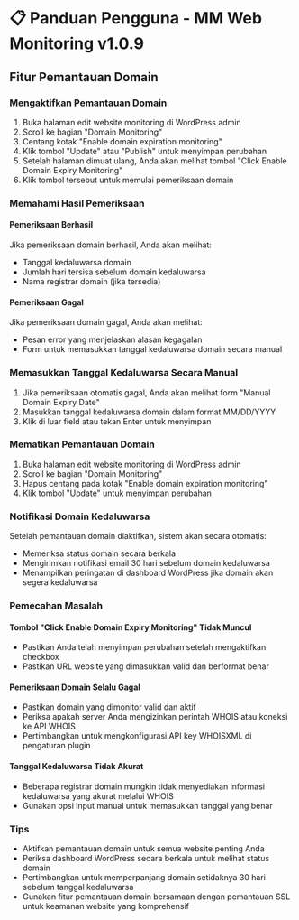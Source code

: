 # 📋 **Panduan Pengguna - MM Web Monitoring v1.0.9**

## Fitur Pemantauan Domain

### Mengaktifkan Pemantauan Domain

1. Buka halaman edit website monitoring di WordPress admin
2. Scroll ke bagian "Domain Monitoring"
3. Centang kotak "Enable domain expiration monitoring"
4. Klik tombol "Update" atau "Publish" untuk menyimpan perubahan
5. Setelah halaman dimuat ulang, Anda akan melihat tombol "Click Enable Domain Expiry Monitoring"
6. Klik tombol tersebut untuk memulai pemeriksaan domain

### Memahami Hasil Pemeriksaan

#### Pemeriksaan Berhasil
Jika pemeriksaan domain berhasil, Anda akan melihat:
- Tanggal kedaluwarsa domain
- Jumlah hari tersisa sebelum domain kedaluwarsa
- Nama registrar domain (jika tersedia)

#### Pemeriksaan Gagal
Jika pemeriksaan domain gagal, Anda akan melihat:
- Pesan error yang menjelaskan alasan kegagalan
- Form untuk memasukkan tanggal kedaluwarsa domain secara manual

### Memasukkan Tanggal Kedaluwarsa Secara Manual

1. Jika pemeriksaan otomatis gagal, Anda akan melihat form "Manual Domain Expiry Date"
2. Masukkan tanggal kedaluwarsa domain dalam format MM/DD/YYYY
3. Klik di luar field atau tekan Enter untuk menyimpan

### Mematikan Pemantauan Domain

1. Buka halaman edit website monitoring di WordPress admin
2. Scroll ke bagian "Domain Monitoring"
3. Hapus centang pada kotak "Enable domain expiration monitoring"
4. Klik tombol "Update" untuk menyimpan perubahan

### Notifikasi Domain Kedaluwarsa

Setelah pemantauan domain diaktifkan, sistem akan secara otomatis:
- Memeriksa status domain secara berkala
- Mengirimkan notifikasi email 30 hari sebelum domain kedaluwarsa
- Menampilkan peringatan di dashboard WordPress jika domain akan segera kedaluwarsa

### Pemecahan Masalah

#### Tombol "Click Enable Domain Expiry Monitoring" Tidak Muncul
- Pastikan Anda telah menyimpan perubahan setelah mengaktifkan checkbox
- Pastikan URL website yang dimasukkan valid dan berformat benar

#### Pemeriksaan Domain Selalu Gagal
- Pastikan domain yang dimonitor valid dan aktif
- Periksa apakah server Anda mengizinkan perintah WHOIS atau koneksi ke API WHOIS
- Pertimbangkan untuk mengkonfigurasi API key WHOISXML di pengaturan plugin

#### Tanggal Kedaluwarsa Tidak Akurat
- Beberapa registrar domain mungkin tidak menyediakan informasi kedaluwarsa yang akurat melalui WHOIS
- Gunakan opsi input manual untuk memasukkan tanggal yang benar

### Tips

- Aktifkan pemantauan domain untuk semua website penting Anda
- Periksa dashboard WordPress secara berkala untuk melihat status domain
- Pertimbangkan untuk memperpanjang domain setidaknya 30 hari sebelum tanggal kedaluwarsa
- Gunakan fitur pemantauan domain bersamaan dengan pemantauan SSL untuk keamanan website yang komprehensif